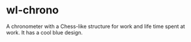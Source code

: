 # wl-chrono
 A chronometer with a Chess-like structure for work and life time spent at work. It has a cool blue design. 
